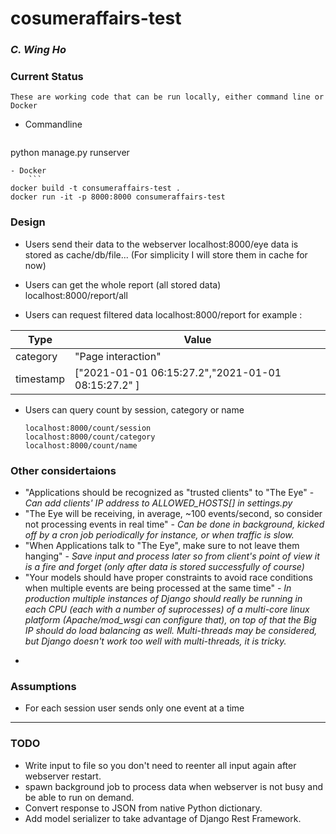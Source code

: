 
# cosumeraffairs-test
### _C. Wing Ho_

### Current Status
    These are working code that can be run locally, either command line or Docker

- Commandline
	```
python manage.py runserver
```
- Docker
	```
docker build -t consumeraffairs-test .
docker run -it -p 8000:8000 consumeraffairs-test
```

### Design
- Users send their data to the webserver
      localhost:8000/eye
data is stored as cache/db/file... (For simplicity I will store them in cache for now)

- Users can get the whole report (all stored data)
       localhost:8000/report/all
	   
- Users can request filtered data
       localhost:8000/report
for example :

|  Type |  Value |
| ------------ | ------------ |
| category  |  "Page interaction" |
|  timestamp |  ["2021-01-01 06:15:27.2","2021-01-01 08:15:27.2" ]|

- Users can query count by session, category or name

      localhost:8000/count/session
      localhost:8000/count/category
      localhost:8000/count/name

### Other considertaions
- "Applications should be recognized as "trusted clients" to "The Eye" - *Can add clients' IP address to ALLOWED_HOSTS[] in settings.py*
-  "The Eye will be receiving, in average, ~100 events/second, so consider not processing events in real time" - *Can be done in background, kicked off by a cron job periodically for instance, or when traffic is slow.*
-  "When Applications talk to "The Eye", make sure to not leave them hanging" - *Save input and process later so from client's point of view it is a fire and forget (only after data is stored successfully of course)*
-  "Your models should have proper constraints to avoid race conditions when multiple events are being processed at the same time" - *In production multiple instances of Django should really be running in each CPU (each with a number of suprocesses) of a multi-core linux platform (Apache/mod_wsgi can configure that), on top of that the Big IP should do load balancing as well. Multi-threads may be considered, but Django doesn't work too well with multi-threads, it is tricky.*
*
### Assumptions
- For each session user sends only one event at a time

------------


### TODO

- Write input to file so you don't need to reenter all input again after webserver restart.
- spawn background job to process data when webserver is not busy and be able to run on demand.
- Convert response to JSON from native Python dictionary.
- Add model serializer to take advantage of Django Rest Framework.

